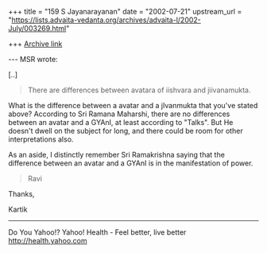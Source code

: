 +++
title = "159 S Jayanarayanan"
date = "2002-07-21"
upstream_url = "https://lists.advaita-vedanta.org/archives/advaita-l/2002-July/003269.html"

+++
[Archive link](https://lists.advaita-vedanta.org/archives/advaita-l/2002-July/003269.html)

--- MSR <miinalochanii at YAHOO.COM> wrote:

[..]

> There are differences between avatara
> of iishvara and
> jiivanamukta.
>

What is the difference between a avatar and a
jIvanmukta that you've stated above? According to Sri
Ramana Maharshi, there are no differences between an
avatar and a GYAnI, at least according to "Talks". But
He doesn't dwell on the subject for long, and there
could be room for other interpretations also.

As an aside, I distinctly remember Sri Ramakrishna
saying that the difference between an avatar and a
GYAnI is in the manifestation of power.

> Ravi

Thanks,

Kartik

__________________________________________________
Do You Yahoo!?
Yahoo! Health - Feel better, live better
http://health.yahoo.com

